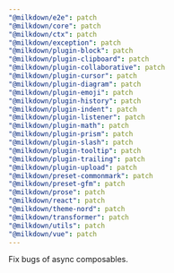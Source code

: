 ```yaml
---
"@milkdown/e2e": patch
"@milkdown/core": patch
"@milkdown/ctx": patch
"@milkdown/exception": patch
"@milkdown/plugin-block": patch
"@milkdown/plugin-clipboard": patch
"@milkdown/plugin-collaborative": patch
"@milkdown/plugin-cursor": patch
"@milkdown/plugin-diagram": patch
"@milkdown/plugin-emoji": patch
"@milkdown/plugin-history": patch
"@milkdown/plugin-indent": patch
"@milkdown/plugin-listener": patch
"@milkdown/plugin-math": patch
"@milkdown/plugin-prism": patch
"@milkdown/plugin-slash": patch
"@milkdown/plugin-tooltip": patch
"@milkdown/plugin-trailing": patch
"@milkdown/plugin-upload": patch
"@milkdown/preset-commonmark": patch
"@milkdown/preset-gfm": patch
"@milkdown/prose": patch
"@milkdown/react": patch
"@milkdown/theme-nord": patch
"@milkdown/transformer": patch
"@milkdown/utils": patch
"@milkdown/vue": patch
---
```


Fix bugs of async composables.
